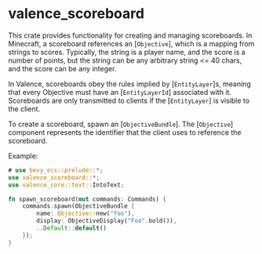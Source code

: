 # valence_scoreboard

This crate provides functionality for creating and managing scoreboards. In Minecraft, a scoreboard references an [`Objective`], which is a mapping from strings to scores. Typically, the string is a player name, and the score is a number of points, but the string can be any arbitrary string <= 40 chars, and the score can be any integer.

In Valence, scoreboards obey the rules implied by [`EntityLayer`]s, meaning that every Objective must have an [`EntityLayerId`] associated with it. Scoreboards are only transmitted to clients if the [`EntityLayer`] is visible to the client.

To create a scoreboard, spawn an [`ObjectiveBundle`]. The [`Objective`] component represents the identifier that the client uses to reference the scoreboard.

Example:

```rust
# use bevy_ecs::prelude::*;
use valence_scoreboard::*;
use valence_core::text::IntoText;

fn spawn_scoreboard(mut commands: Commands) {
	commands.spawn(ObjectiveBundle {
		name: Objective::new("foo"),
		display: ObjectiveDisplay("Foo".bold()),
		..Default::default()
	});
}
```
